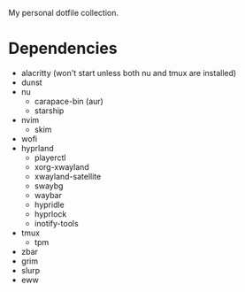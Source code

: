 My personal dotfile collection.

# Dependencies

- alacritty (won't start unless both nu and tmux are installed)
- dunst
- nu
  - carapace-bin (aur)
  - starship
- nvim
  - skim
- wofi
- hyprland
  - playerctl
  - xorg-xwayland
  - xwayland-satellite
  - swaybg
  - waybar
  - hypridle
  - hyprlock
  - inotify-tools
- tmux
  - tpm
- zbar
- grim
- slurp
- eww
